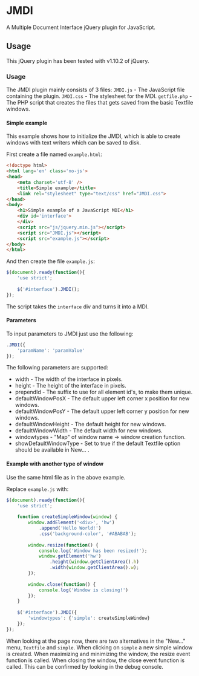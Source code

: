 JMDI
====

A Multiple Document Interface jQuery plugin for JavaScript.

Usage
-----

This jQuery plugin has been tested with v1.10.2 of jQuery.

### Usage

The JMDI plugin mainly consists of 3 files:
`JMDI.js` - The JavaScript file containing the plugin.
`JMDI.css` - The stylesheet for the MDI.
`getfile.php` - The PHP script that creates the files that gets saved from the basic Textfile windows.

#### Simple example
This example shows how to initialize the JMDI, which is able to create windows with text writers which can be saved to disk.

First create a file named `example.html`:
```html
<!doctype html>
<html lang='en' class='no-js'>
<head>
	<meta charset='utf-8' />
	<title>Simple example</title>
	<link rel="stylesheet" type="text/css" href="JMDI.css">
</head>
<body> 
	<h1>Simple example of a JavaScript MDI</h1>
	<div id='interface'>
	</div>
	<script src="js/jquery.min.js"></script>
	<script src="JMDI.js"></script>
	<script src="example.js"></script>
</body>
</html>
```

And then create the file `example.js`:
```javascript
$(document).ready(function(){
	'use strict';
	
	$('#interface').JMDI();
});
```

The script takes the `interface` div and turns it into a MDI.

#### Parameters
To input parameters to JMDI just use the following:
```javascript
.JMDI({
    'paramName': 'paramValue'
});
```

The following parameters are supported:
*  width - The width of the interface in pixels.
*  height - The height of the interface in pixels.
*  prependId - The suffix to use for all element id's, to make them unique.
*  defaultWindowPosX - The default upper left corner x position for new windows.
*  defaultWindowPosY - The default upper left corner y position for new windows.
*  defaultWindowHeight - The default height for new windows.
*  defaultWindowWidth - The default width for new windows.
*  windowtypes - "Map" of window name -> window creation function.
*  showDefaultWindowType - Set to true if the default Textfile option should be available in New... .

#### Example with another type of window

Use the same html file as in the above example.

Replace `example.js` with:
```javascript
$(document).ready(function(){
	'use strict';
	
	function createSimpleWindow(window) {
		window.addElement('<div>', 'hw')
			.append('Hello World!')
			.css('background-color', '#ABABAB');
		
		window.resize(function() {
			console.log('Window has been resized!');
			window.getElement('hw')
				.height(window.getClientArea().h)
				.width(window.getClientArea().w);
		});
		
		window.close(function() {
			console.log('Window is closing!')
		});
	}
	
	$('#interface').JMDI({
		'windowtypes': {'simple': createSimpleWindow}
	});
});
```
When looking at the page now, there are two alternatives in the "New..." menu, `Textfile` and `simple`. When clicking on `simple` a new simple window is created. When maximizing and minimizing the window, the resize event function is called. When closing the window, the close event function is called. This can be confirmed by looking in the debug console.
